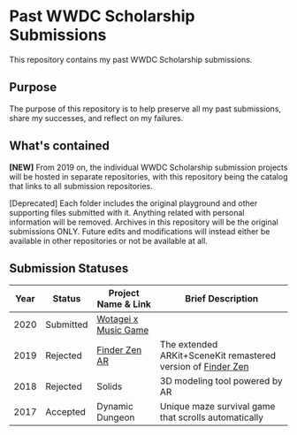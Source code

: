 # Past WWDC Scholarship Submissions

This repository contains my past WWDC Scholarship submissions. 

## Purpose

The purpose of this repository is to help preserve all my past submissions, share my successes, and reflect on my failures. 

## What's contained

**\[NEW\]** From 2019 on, the individual WWDC Scholarship submission projects will be hosted in separate repositories, with this repository being the catalog that links to all submission repositories. 

\[Deprecated\] Each folder includes the original playground and other supporting files submitted with it. Anything related with personal information will be removed. 
Archives in this repository will be the original submissions ONLY. Future edits and modifications will instead either be available in other repositories or not be available at all. 

## Submission Statuses

| Year | Status | Project Name & Link | Brief Description |
|----|----|----|----|
| 2020 | Submitted | [Wotagei x Music Game](https://github.com/Vince14Genius/WWDC20-Wotagei-x-Music-Game) |
| 2019 | Rejected | [Finder Zen AR](https://github.com/Vince14Genius/WWDC19-Finder-Zen-AR) | The extended ARKit+SceneKit remastered version of [Finder Zen](https://github.com/Vince14Genius/Finder-Zen) |
| 2018 | Rejected  | Solids | 3D modeling tool powered by AR |
| 2017 | Accepted  | Dynamic Dungeon | Unique maze survival game that scrolls automatically |

